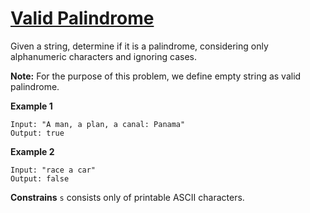 # [Valid Palindrome](https://leetcode.com/explore/interview/card/top-interview-questions-easy/127/strings/883/)
Given a string, determine if it is a palindrome, considering only alphanumeric characters and ignoring cases.

**Note:** For the purpose of this problem, we define empty string as valid palindrome.

**Example 1**
```
Input: "A man, a plan, a canal: Panama"
Output: true
```

**Example 2**
```
Input: "race a car"
Output: false
```

**Constrains**
`s` consists only of printable ASCII characters.
